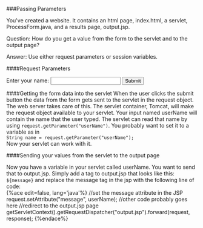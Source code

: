 <!--djw:done-->
###Passing Parameters

You've created a website. It contains an html page, index.html, a servlet, ProcessForm.java, and a results page, output.jsp.

Question: How do you get a value from the form to the servlet and to the output page?

Answer: Use either request parameters or session variables.

####Request Parameters
<form action="ProcessForm" method="post">
Enter your name: <input type="text" name="userName">
<input type="submit" value="Submit">
</form>

####Getting the form data into the servlet
When the user clicks the submit button the data from the form gets sent to the servlet in the request object. The web server takes care of this. The servlet container, Tomcat, will make the request object available to your servlet. 
Your input named userName will contain the name that the user typed. 
The servlet can read that name by using ```request.getParameter("userName")```.
You probably want to set it to a variable as in <br/>
```String name = request.getParameter("userName");```<br/>
Now your servlet can work with it.

####Sending your values from the servlet to the output page

Now you have a variable in your servlet called userName. You want to send that to output.jsp. Simply add a tag to output.jsp that looks like this:<br/>
```${message}``` and replace the message tag in the jsp with the following line of code:<br/>
{%ace edit=false, lang='java'%}
//set the message attribute in the JSP
request.setAttribute("message", userName);
//other code probably goes here
//redirect to the output.jsp page
getServletContext().getRequestDispatcher("output.jsp").forward(request, response);
{%endace%}


